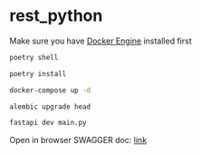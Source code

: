 # rest_python

Make sure you have [Docker Engine](https://docs.docker.com/engine/install/) installed first

```bash
poetry shell
```

```bash
poetry install
```

```bash
docker-compose up -d
```

```bash
alembic upgrade head
```

```bash
fastapi dev main.py
```

Open in browser SWAGGER doc: [link](http://127.0.0.1:8000/docs#/)